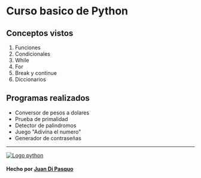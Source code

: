 # Curso basico de Python

## Conceptos vistos
1. Funciones
2. Condicionales
3. While
4. For
5. Break y continue
6. Diccionarios

## Programas realizados
- Conversor de pesos a dolares
- Prueba de primalidad
- Detector de palindromos
- Juego "Adivina el numero"
- Generador de contraseñas

------------

  [![Logo python](https://piconsulting.com.ar/wp-content/uploads/2018/08/python-logo-2.png "Logo python")](https://www.python.org/)
####  Hecho por [Juan Di Pasquo](https://twitter.com/JADiPasquo "Juan Di Pasquo")
